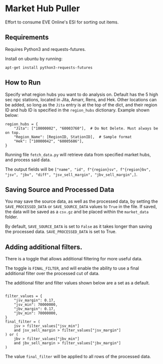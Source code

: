 # Market Hub Puller

Effort to consume EVE Online's ESI for sorting out items.
## Requirements
Requires Python3 and requests-futures.

Install on ubuntu by running:

```
apt-get install python3-requests-futures
```

## How to Run
Specify what region hubs you want to do analysis on. Default has the 5 high sec npc stations, located in Jita, Amarr, Rens, and Hek. Other locations can be added, so long as the `Jita` entry is at the top of the dict, and their region ID and hub ID is specified in the `region_hubs` dictionary. Example shown below:


```python3
region_hubs = {
    "Jita": ["10000002", "60003760"],  # Do Not Delete. Must always be on top.
    "Region_Name": [RegionID, StationID],  # Sample format
    "Hek": ["10000042", "60005686"],
}
```

Running file `fetch_data.py` will retrieve data from specified market hubs, and process said data.

The output fields will be `["name", "id", f"{region}sv", f"{region}bv", "jsv", "jbv", "diff", "jsv_sell_margin", "jbv_sell_margin",]`.

## Saving Source and Processed Data

You may save the source data, as well as the processed data, by setting the `SAVE_PROCESSED_DATA` or `SAVE_SOURCE_DATA` values to `True` in the file. If saved, the data will be saved as a `csv.gz` and be placed within the `market_data` folder.

By default, `SAVE_SOURCE_DATA` is set to `False` as it takes longer than saving the processed data. `SAVE_PROCESSED_DATA` is set to True.

## Adding additional filters.
There is a toggle that allows additional filtering for more useful data.

The toggle is `FINAL_FILTER`, and will enable the ability to use a final additional filter over the processed cut of data.

The additional filter and filter values shown below are a set as a default.

```python3

filter_values = {
    "jsv_margin": 0.17,
    "jsv_min": 70000000,
    "jbv_margin": 0.17,
    "jbv_min": 70000000,
}
final_filter = (
    jsv > filter_values["jsv_min"]
    and jsv_sell_margin > filter_values["jsv_margin"]
) or (
    jbv > filter_values["jbv_min"]
    and jbv_sell_margin > filter_values["jbv_margin"]
)
```

The value `final_filter` will be applied to all rows of the processed data.
